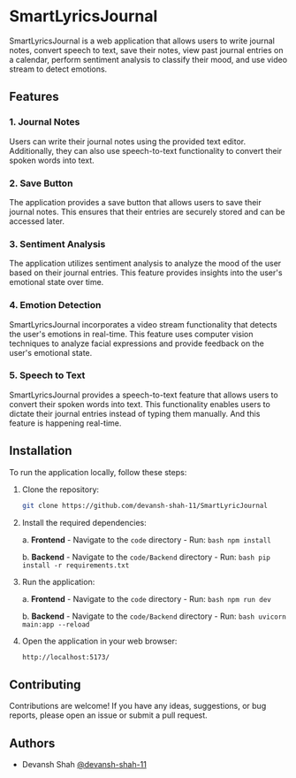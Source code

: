 # SmartLyricsJournal

SmartLyricsJournal is a web application that allows users to write journal notes, convert speech to text, save their notes, view past journal entries on a calendar, perform sentiment analysis to classify their mood, and use video stream to detect emotions.

## Features

### 1. Journal Notes

Users can write their journal notes using the provided text editor. Additionally, they can also use speech-to-text functionality to convert their spoken words into text.

### 2. Save Button

The application provides a save button that allows users to save their journal notes. This ensures that their entries are securely stored and can be accessed later.

### 3. Sentiment Analysis

The application utilizes sentiment analysis to analyze the mood of the user based on their journal entries. This feature provides insights into the user's emotional state over time.

### 4. Emotion Detection

SmartLyricsJournal incorporates a video stream functionality that detects the user's emotions in real-time. This feature uses computer vision techniques to analyze facial expressions and provide feedback on the user's emotional state.

### 5. Speech to Text
SmartLyricsJournal provides a speech-to-text feature that allows users to convert their spoken words into text. This functionality enables users to dictate their journal entries instead of typing them manually. And this feature is happening real-time.


## Installation

To run the application locally, follow these steps:

1. Clone the repository:
    ```bash
    git clone https://github.com/devansh-shah-11/SmartLyricJournal
    ```

2. Install the required dependencies:

    a. **Frontend**
        - Navigate to the `code` directory
        - Run:
          ```bash
          npm install
          ```

    b. **Backend**
        - Navigate to the `code/Backend` directory
        - Run:
          ```bash
          pip install -r requirements.txt
          ```

3. Run the application:

    a. **Frontend**
        - Navigate to the `code` directory
        - Run:
          ```bash
          npm run dev
          ```

    b. **Backend**
        - Navigate to the `code/Backend` directory
        - Run:
          ```bash
          uvicorn main:app --reload
          ```

4. Open the application in your web browser:
    ```bash
    http://localhost:5173/
    ```


## Contributing

Contributions are welcome! If you have any ideas, suggestions, or bug reports, please open an issue or submit a pull request.

## Authors

- Devansh Shah [@devansh-shah-11](https://github.com/devansh-shah-11)
